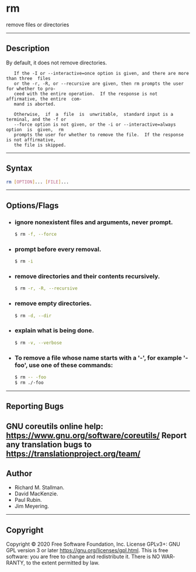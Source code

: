 # rm
remove files or directories

---

## Description
By default, it does not remove directories.

       If the -I or --interactive=once option is given, and there are more than three  files
       or the -r, -R, or --recursive are given, then rm prompts the user for whether to pro‐
       ceed with the entire operation.  If the response is not affirmative, the entire  com‐
       mand is aborted.

       Otherwise,  if  a  file  is  unwritable,  standard input is a terminal, and the -f or
       --force option is not given, or the -i or --interactive=always option  is  given,  rm
       prompts the user for whether to remove the file.  If the response is not affirmative,
       the file is skipped.

---

## Syntax
```bash
rm [OPTION]... [FILE]...
```
---

## Options/Flags
- ###  ignore nonexistent files and arguments, never prompt.
    ```bash
    $ rm -f, --force
    ```
- ### prompt before every removal.
    ```bash
    $ rm -i
    ```
- ### remove directories and their contents recursively.
    ```bash
    $ rm -r, -R, --recursive
    ```
- ### remove empty directories.
    ```bash
    $ rm -d, --dir
    ```
- ### explain what is being done.
    ```bash
    $ rm -v, --verbose
    ```
- ### To remove a file whose name starts with a '-', for example '-foo', use one  of  these commands:
    ```bash
    $ rm -- -foo
    $ rm ./-foo
    ```
---

## Reporting Bugs
GNU coreutils online help: <https://www.gnu.org/software/coreutils/>
Report any translation bugs to <https://translationproject.org/team/>
---

## Author
- Richard M. Stallman.
- David MacKenzie.
- Paul Rubin.
- Jim Meyering.

---

## Copyright
Copyright © 2020 Free Software Foundation, Inc.  License GPLv3+: GNU GPL version 3 or
       later <https://gnu.org/licenses/gpl.html>.
       This is free software: you are free to change and redistribute it.  There is NO  WAR‐
       RANTY, to the extent permitted by law.
